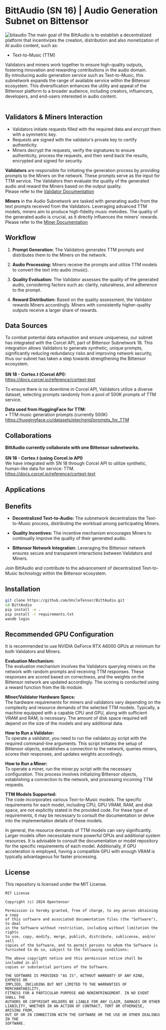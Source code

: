 # BittAudio (SN 16) | Audio Generation Subnet on Bittensor
![bitaudio](docs/bittaudio.jpg)
The main goal of the BittAudio is to establish a decentralized platform that incentivizes the creation, distribution and also monetization of AI audio content, such as:
- Text-to-Music (TTM) <br>

Validators and miners work together to ensure high-quality outputs, fostering innovation and rewarding contributions in the audio domain.<br>
By introducing audio generation service such as Text-to-Music, this subnetwork expands the range of available service within the Bittensor ecosystem. This diversification enhances the utility and appeal of the Bittensor platform to a broader audience, including creators, influencers, developers, and end-users interested in audio content.<br><br>

## Validators & Miners Interaction
- Validators initiate requests filled with the required data and encrypt them with a symmetric key. 
- Requests are signed with the validator’s private key to certify authenticity. 
- Miners decrypt the requests, verify the signatures to ensure authenticity, process the requests, and then send back the results, encrypted and signed for security.

**Validators** are responsible for initiating the generation process by providing prompts to the Miners on the network. These prompts serve as the input for TTM service. The Validators then evaluate the quality of the generated audio and reward the Miners based on the output quality.<br>
Please refer to the [Validator Documentation](docs/validator.md)

**Miners** in the Audio Subnetwork are tasked with generating audio from the text prompts received from the Validators. Leveraging advanced TTM models, miners aim to produce high-fidelity music melodies. The quality of the generated audio is crucial, as it directly influences the miners' rewards.<br>
Please refer to the [Miner Documentation](docs/miner.md)

## Workflow

1. **Prompt Generation:** The Validators generates TTM prompts and distributes them to the Miners on the network.

2. **Audio Processing:** Miners receive the prompts and utilize TTM models to convert the text into audio (music).

3. **Quality Evaluation:** The Validator assesses the quality of the generated audio, considering factors such as: clarity, naturalness, and adherence to the prompt.

4. **Reward Distribution:** Based on the quality assessment, the Validator rewards Miners accordingly. Miners with consistently higher-quality outputs receive a larger share of rewards.

## Data Sources
To combat potential data exhaustion and ensure uniqueness, our subnet has integrated with the Corcel API, part of Bittensor Subnetwork 18. This integration allows Validators to generate synthetic, unique prompts, significantly reducing redundancy risks and improving network security, thus our subnet has taken a step towards strengthening the Bittensor ecosystem.<br><br>
**SN 18 - Cortex.t (Corcel API):**<br>
https://docs.corcel.io/reference/cortext-text

To ensure there is no downtime in Corcel API, Validators utilize a diverse dataset, selecting prompts randomly from a pool of 500K prompts of TTM service.

**Data used from HuggingFace for TTM:**<br>
•	TTM music generation prompts (currently 500K) <br>
https://huggingface.co/datasets/etechgrid/prompts_for_TTM <br>

## Collaborations
**BittAudio currently collaborate with one Bittensor subnetworks.** <br><br>
**SN 18 - Cortex.t (using Corcel.io API)** <br>
We have integrated with SN 18 through Corcel API to utilize synthetic, human-like data for service: TTM. <br>
https://docs.corcel.io/reference/cortext-text
## Applications

## Benefits

- **Decentralized Text-to-Audio:** The subnetwork decentralizes the Text-to-Music process, distributing the workload among participating Miners.
  
- **Quality Incentives:** The incentive mechanism encourages Miners to continually improve the quality of their generated audio.

- **Bittensor Network Integration:** Leveraging the Bittensor network ensures secure and transparent interactions between Validators and Miners.

Join BittAudio and contribute to the advancement of decentralized Text-to-Music technology within the Bittensor ecosystem.


## Installation
```bash 
git clone https://github.com/UncleTensor/BittAudio.git
cd BittAudio
pip install -e .
pip install -r requirements.txt
wandb login
```

## Recommended GPU Configuration

It is recommended to use NVIDIA GeForce RTX A6000 GPUs at minimum for both Validators and Miners.


**Evaluation Mechanism:** <br>
The evaluation mechanism involves the Validators querying miners on the network with random prompts and receiving TTM responses. These responses are scored based on correctness, and the weights on the Bittensor network are updated accordingly. The scoring is conducted using a reward function from the lib module.

**Miner/Validator Hardware Specs:**<br>
The hardware requirements for miners and validators vary depending on the complexity and resource demands of the selected TTM models. Typically, a machine equipped with a capable CPU and GPU, along with sufficient VRAM and RAM, is necessary. The amount of disk space required will depend on the size of the models and any additional data.

**How to Run a Validator:**<br>
To operate a validator, you need to run the validator.py script with the required command-line arguments. This script initiates the setup of Bittensor objects, establishes a connection to the network, queries miners, scores their responses, and updates weights accordingly.

**How to Run a Miner:**<br>
To operate a miner, run the miner.py script with the necessary configuration. This process involves initializing Bittensor objects, establishing a connection to the network, and processing incoming TTM requests.

**TTM Models Supported:**<br>
The code incorporates various Text-to-Music models. The specific requirements for each model, including CPU, GPU VRAM, RAM, and disk space, are not explicitly stated in the provided code. For these type of requirements, it may be necessary to consult the documentation or delve into the implementation details of these models.

In general, the resource demands of TTM models can vary significantly. Larger models often necessitate more powerful GPUs and additional system resources. It is advisable to consult the documentation or model repository for the specific requirements of each model. Additionally, if GPU acceleration is employed, having a compatible GPU with enough VRAM is typically advantageous for faster processing.

## License
This repository is licensed under the MIT License.

```text
MIT License

Copyright (c) 2024 Opentensor

Permission is hereby granted, free of charge, to any person obtaining a copy
of this software and associated documentation files (the "Software"), to deal
in the Software without restriction, including without limitation the rights
to use, copy, modify, merge, publish, distribute, sublicense, and/or sell
copies of the Software, and to permit persons to whom the Software is
furnished to do so, subject to the following conditions:

The above copyright notice and this permission notice shall be included in all
copies or substantial portions of the Software.

THE SOFTWARE IS PROVIDED "AS IS", WITHOUT WARRANTY OF ANY KIND, EXPRESS OR
IMPLIED, INCLUDING BUT NOT LIMITED TO THE WARRANTIES OF MERCHANTABILITY,
FITNESS FOR A PARTICULAR PURPOSE AND NONINFRINGEMENT. IN NO EVENT SHALL THE
AUTHORS OR COPYRIGHT HOLDERS BE LIABLE FOR ANY CLAIM, DAMAGES OR OTHER
LIABILITY, WHETHER IN AN ACTION OF CONTRACT, TORT OR OTHERWISE, ARISING FROM,
OUT OF OR IN CONNECTION WITH THE SOFTWARE OR THE USE OR OTHER DEALINGS IN THE
SOFTWARE.

```
